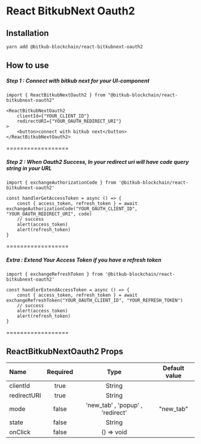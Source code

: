 # React BitkubNext Oauth2
## Installation
```sh
yarn add @bitkub-blockchain/react-bitkubnext-oauth2
```
## How to use
##### Step 1 : Connect with bitkub next for your UI-component
```
import { ReactBitkubNextOauth2 } from "@bitkub-blockchain/react-bitkubnext-oauth2"

<ReactBitkubNextOauth2       
    clientId={"YOUR_CLIENT_ID"}
    redirectURI={"YOUR_OAUTH_REDIRECT_URI"}
>
    <button>connect with bitkub next</button>
</ReactBitkubNextOauth2>
```
==================
##### Step 2 : When Oauth2 Success, In your redirect uri will have code query string in your URL
```
import { exchangeAuthorizationCode } from '@bitkub-blockchain/react-bitkubnext-oauth2'

const handlerGetAccessToken = async () => {
    const { access_token, refresh_token } = await exchangeAuthorizationCode("YOUR_OAUTH_CLIENT_ID", "YOUR_OAUTH_REDIRECT_URI", code)
    // success
    alert(access_token)
    alert(refresh_token)
}

```
==================
##### Extra : Extend Your Access Token if you have a refresh token
```
import { exchangeRefreshToken } from '@bitkub-blockchain/react-bitkubnext-oauth2'

const handlerExtendAccessToken = async () => {
    const { access_token, refresh_token } = await exchangeRefreshToken("YOUR_OAUTH_CLIENT_ID", "YOUR_REFRESH_TOKEN")
    // success
    alert(access_token)
    alert(refresh_token)
}
```
==================
## ReactBitkubNextOauth2 Props
| Name          | Required      | Type          | Default value |
| :------------ | :----------:  | :----------:  | :----------:  |
| clientId      | true          | String        |               |
| redirectURI   | true          | String        |               |
| mode          | false         | 'new_tab' , 'popup' , 'redirect' |       "new_tab"        |
| state         | false         | String        |               |
| onClick       | false         | () => void    |               |
